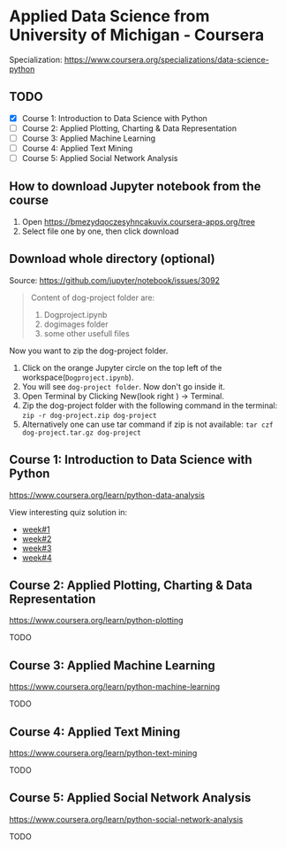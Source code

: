 # Applied Data Science from University of Michigan - Coursera
Specialization: https://www.coursera.org/specializations/data-science-python

## TODO
- [x] Course 1: Introduction to Data Science with Python
- [ ] Course 2: Applied Plotting, Charting & Data Representation
- [ ] Course 3: Applied Machine Learning
- [ ] Course 4: Applied Text Mining
- [ ] Course 5: Applied Social Network Analysis

## How to download Jupyter notebook from the course
1. Open https://bmezydqoczesyhncakuvix.coursera-apps.org/tree
2. Select file one by one, then click download

## Download whole directory (optional)
Source: https://github.com/jupyter/notebook/issues/3092

> Content of dog-project folder are:
> 
> 1. Dogproject.ipynb
> 2. dogimages folder
> 3. some other usefull files

Now you want to zip the dog-project folder.

1. Click on the orange Jupyter circle on the top left of the workspace(`Dogproject.ipynb`).
2. You will see `dog-project folder`. Now don't go inside it.
3. Open Terminal by Clicking New(look right ) -> Terminal.
4. Zip the dog-project folder with the following command in the terminal: `zip -r dog-project.zip dog-project`
5. Alternatively one can use tar command if zip is not available: `tar czf dog-project.tar.gz dog-project`

## Course 1: Introduction to Data Science with Python
https://www.coursera.org/learn/python-data-analysis

View interesting quiz solution in:

* [week#1](/course1-intro-to-data-science/week1)
* [week#2](/course1-intro-to-data-science/week2)
* [week#3](/course1-intro-to-data-science/week3)
* [week#4](/course1-intro-to-data-science/week4)

## Course 2: Applied Plotting, Charting & Data Representation
https://www.coursera.org/learn/python-plotting

TODO

## Course 3: Applied Machine Learning
https://www.coursera.org/learn/python-machine-learning

TODO

## Course 4: Applied Text Mining
https://www.coursera.org/learn/python-text-mining

TODO

## Course 5: Applied Social Network Analysis
https://www.coursera.org/learn/python-social-network-analysis

TODO
